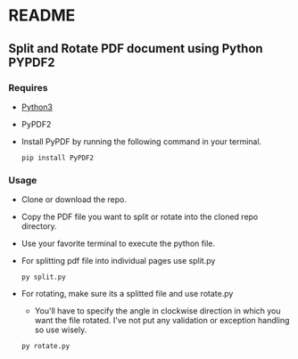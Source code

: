 # README

## Split and Rotate PDF document using Python PYPDF2

### Requires

- [Python3](https://python.org/downloads)
- PyPDF2 
- Install PyPDF by running the following command in your terminal.

    ```
    pip install PyPDF2
    ```

### Usage

- Clone or download the repo. 
- Copy the PDF file you want to split or rotate into the cloned repo directory.
- Use your favorite terminal to execute the python file.
- For splitting pdf file into individual pages use split.py
    
    ```
    py split.py
    ```

- For rotating, make sure its a splitted file and use rotate.py
    - You'll have to specify the angle in clockwise direction in which you want the file rotated. I've not put any validation or exception handling so use wisely.

    ```
    py rotate.py
    ```